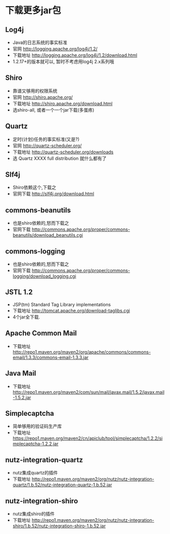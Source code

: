 # 下载更多jar包

## Log4j

* Java的日志系统的事实标准
* 官网 http://logging.apache.org/log4j/1.2/
* 下载地址 http://logging.apache.org/log4j/1.2/download.html
* 1.2.17+的版本就可以, 暂时不考虑用log4j 2.x系列哦

## Shiro

* 靠谱又够用的权限系统
* 官网 http://shiro.apache.org/
* 下载地址 http://shiro.apache.org/download.html
* 选shiro-all, 或者一个一个jar下载(多蛋疼)

## Quartz

* 定时(计划)任务的事实标准(又是?)
* 官网 http://quartz-scheduler.org/
* 下载地址 http://quartz-scheduler.org/downloads
* 选 Quartz XXXX full distribution 就什么都有了

## Slf4j

* Shiro依赖这个,下载之
* 官网下载 http://slf4j.org/download.html

## commons-beanutils

* 也是shiro依赖的,怒而下载之
* 官网下载 http://commons.apache.org/proper/commons-beanutils/download_beanutils.cgi

## commons-logging

* 也是shiro依赖的,怒而下载之
* 官网下载 http://commons.apache.org/proper/commons-logging/download_logging.cgi

## JSTL 1.2

* JSP(tm) Standard Tag Library implementations
* 下载地址 http://tomcat.apache.org/download-taglibs.cgi
* 4个jar全下载.

## Apache Common Mail

* 下载地址 http://repo1.maven.org/maven2/org/apache/commons/commons-email/1.3.3/commons-email-1.3.3.jar

## Java Mail

* 下载地址 http://repo1.maven.org/maven2/com/sun/mail/javax.mail/1.5.2/javax.mail-1.5.2.jar

## Simplecaptcha

* 简单够用的验证码生产库
* 下载地址 https://repo1.maven.org/maven2/cn/apiclub/tool/simplecaptcha/1.2.2/simplecaptcha-1.2.2.jar

## nutz-integration-quartz

* nutz集成quartz的插件
* 下载地址 http://repo1.maven.org/maven2/org/nutz/nutz-integration-quartz/1.b.52/nutz-integration-quartz-1.b.52.jar

## nutz-integration-shiro

* nutz集成shiro的插件
* 下载地址 http://repo1.maven.org/maven2/org/nutz/nutz-integration-shiro/1.b.52/nutz-integration-shiro-1.b.52.jar